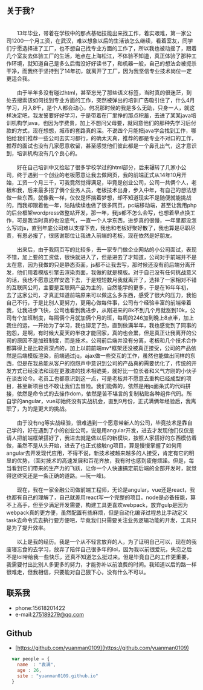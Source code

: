 ## 关于我?
</br>&ensp;&ensp;&ensp;&ensp;13年毕业，带着在学校中的那点基础技能出来找工作，着实艰难，第一家公司1200一个月工资，在武汉，难以想象以后的生活该怎么继续，看着室友，同学们宁愿选择进了工厂，也不想自己找专业方面的工作了，所以我也被动摇了，跟着几个室友去体验工厂的生活，地点在上海松江，不体验不知道，真正体验了那种工作环境，就知道自己是多么后悔没好好读书了，和机器一般，自己的想法会被扼杀干净，而我终于坚持到了14年初，就离开了工厂，因为我坚信专业技术岗位一定更适合我。
</br>
</br>&ensp;&ensp;&ensp;&ensp;由于半年多没有碰过html，甚至忘光了那些语义标签，当时真的很迷茫，到处去搜索该如何找到专业方面的工作，突然被弹出的培训广告吸引住了，什么4月学习，月入8千，是个人都会动心，何况那时候的我是多么无助，只身一人，就这样决定吧，我发誓要好好学习，于是带着在厂里挣的那点积蓄，去进了某某java培训机构学java，也因为学费贵，加上不想问父母要，就同意他们的那种先学习后付款的方式，现在想想，城市的套路真的深。不说四个月能把java学会找到工作，哪怕给我们推荐一些公司去实习都行，的确太天真，推荐的都是专业不对口的工作，推荐的面试也没有几家愿意收留，甚至感觉他们彼此都是一个鼻孔出气，这才意识到，培训机构没有几个良心的。
</br></br>&ensp;&ensp;&ensp;&ensp;好在自己培训中又捡起了很多学校学过的html部分，后来辗转了几家小公司，终于遇到一个创业的老板愿意让我去做网页，我的前端正式从14年10月开始，工资一个月三千，可我竟然觉得满足，毕竟是创业公司，公司一共俩个人，老板和我，后来最多招了俩个业务人员，老板技术出身，步入中年，有自己的想法想做一些东西，就像我一样，仅仅是怀揣着梦想，却不知道现实不是随便就能挑战的，而我却跟着他一年，陆陆续续也做了很多网页，pc端移动端，甚至让我用php的后台框架wordpress做整站开发，那一年，我js都不怎么会写，也想着早点换工作，可是我当时真的也没底气，一直一个人学东西，进步真的很慢，一年里都没怎么写过js，直到年底公司难以支撑下去，我也和老板好聚好散了，我也算是尽职尽责，有恩必报了，很感谢那位让我进入前端的老板，现在依然是好朋友。
</br></br>&ensp;&ensp;&ensp;&ensp;出来后，由于我网页写的比较多，去一家专门做企业网站的小公司面试，表现不错，加上要的工资低，很快就进入了，但是进去了才知道，公司对于前端并不是太在意，因为我做的只是静态页面，js都不让我去写，那时候还没有前后端分离开发，他们用着模版引擎去渲染页面，我做的就是模版。对于自己没有任何挑战意义的话，我也不愿意这样安逸下去，于是短短数月我就离开了，选择了一家相对不错的互联网公司，主要是互联网产品为主的，自然能学的更多，于是在16年年初，去了这家公司，才真正知道前端原来可以做这么多东西，感受了很大的压力，我怕自己不行，于是比别人更努力，更用心做每件事，公司有个经验丰富的前端带着我，让我进步飞快，公司也看到我进步，从刚进来的8k不到几个月就涨到10k，公司有个加班制度，每隔俩个月就加俩个月的班，每周的246加到晚上8点半，加上我住的远，一开始为了学习，我也铆足了劲，直到做满半年，我也感觉到了同事的抱怨，是啊，有时候大夏天的半夜才能回家，真的也会累，但是真正让我离开的公司的原因不是加班制度，而是技术。公司前后端并没有分离，老板和几个技术合作都算得上是比较资深点的，加上以前前端mv*框架还没被真正接受，公司的产品依然是后端模版渲染，前端通过jq，ajax做一些交互的工作，虽然也能做出同样的东西，但是在我总能从客户的抱怨声中意识到公司的产品真的需要优化了，传统的开发方式已经没法和现在更激进的技术相媲美，就好比一位长者和义气方刚的小伙子在谈古论今。老员工也都意识到这一点，可是老板并不愿意去重构已经成型的项目，甚至新项目也不敢让我们去冒险。我们能做的，依然是用jq面条式的代码拼接，依然是命令式的去操作dom，依然是苦不堪言的复制粘贴各种组件代码。所自学的angular，vue却始终没有实战机会，直到9月份，正式满俩年经验后，我离职了，为的是更大的挑战。
</br></br>&ensp;&ensp;&ensp;&ensp;由于没有ng等实战经验，很难遇到一个愿意带新人的公司，毕竟技术是靠自己学的，好在遇到了小的创业公司，说是用angular开发，进去才发现他们仅仅是请人把前端框架搭好了，我进去就是做以后的新模块，按照人家搭好的东西模仿着做，虽然不是从头开始，进去了也正式接触ng项目，算是慢慢掌握了如何用angular去开发现代应用，不得不说，新技术被越来越多的人接受，肯定有它的明显的优势，（面对技术的高速发展和百花齐放，我有时也感到疲倦烦躁。但是，每当看到它们带来的生产力的飞跃，让你一个人快速搞定前后端的全部开发时，就觉得这终究还是一条正确的道路。—阮一峰)。
</br></br>&ensp;&ensp;&ensp;&ensp;现在，我在一家金融公司做前端工程师，无论是angular，vue还是react，我也都有自己的理解了，自己就差用react写一个完整的项目。node是必备技能，算不上高手，但至少满足开发需要，构建工具更喜欢webpack，放弃gulp是因为webpack真的更方便，虽然配置有些麻烦，但是自动化编译过程总比手动定义task去命令式去执行要方便吧，毕竟我们只需要关注业务逻辑功能的开发，工具只是为了提升效率。
</br></br>&ensp;&ensp;&ensp;&ensp;以上是我的经历。我是一个从不轻言放弃的人，为了证明自己可以，现在的我废寝忘食的去学习，放弃了陪伴自己很多年的lol，因为我以前很爱玩，失恋之后不是lol带给我一些快乐，还真不知道怎么挺过来。但是毕竟自己的工作更重要，我需要付出比别人多更多的努力，才能弥补以前浪费的时间。我知道以后的路一样很难走，但我相信，只要能对自己狠下心，没有什么不可以。
## 联系我</br>
* phone:15618201422  
* e-mail:275189279@qq.com

## Github</br>
* [https://github.com/yuanman0109](https://github.com/yuanman0109) 

```javascript
  var people = {
    name  : "袁满",
    age : 26,
    site : "yuanman0109.github.io"
  }
```
